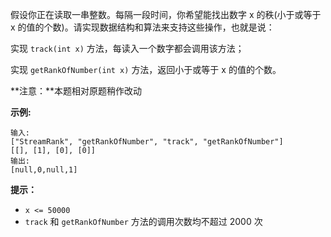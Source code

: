 假设你正在读取一串整数。每隔一段时间，你希望能找出数字 x 的秩(小于或等于 x 的值的个数)。请实现数据结构和算法来支持这些操作，也就是说：

实现 `track(int x)` 方法，每读入一个数字都会调用该方法；

实现 `getRankOfNumber(int x)` 方法，返回小于或等于 x 的值的个数。

**注意：**本题相对原题稍作改动

**示例:**

```
输入:
["StreamRank", "getRankOfNumber", "track", "getRankOfNumber"]
[[], [1], [0], [0]]
输出:
[null,0,null,1]
```

**提示：**

- `x <= 50000`
- `track` 和 `getRankOfNumber` 方法的调用次数均不超过 2000 次         





